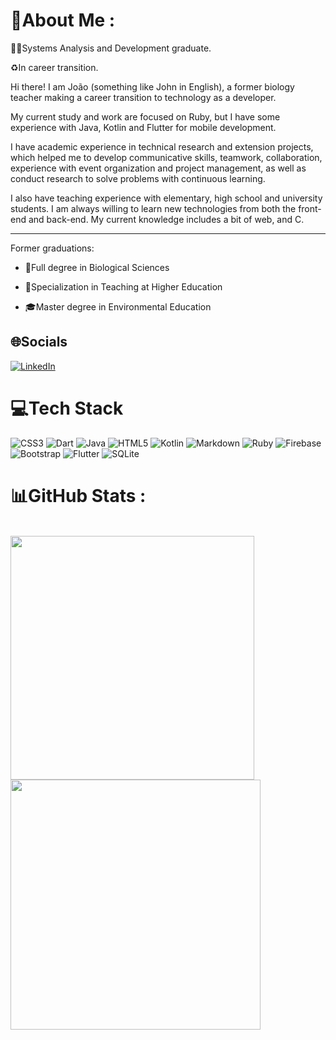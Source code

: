 # 💫About Me :

:man_technologist:Systems Analysis and Development graduate.

:recycle:In career transition.

Hi there! I am João (something like John in English), a former biology teacher making a career transition to technology as a developer.

My current study and work are focused on Ruby, but I have some experience with Java, Kotlin and Flutter for mobile development.

I have academic experience in technical research and extension projects, which helped me to develop communicative skills, teamwork, collaboration, experience with event organization and project management, as well as conduct research to solve problems with continuous learning.

I also have teaching experience with elementary, high school and university students. I am always willing to learn new technologies from both the front-end and back-end. My current knowledge includes a bit of web, and C.

---

Former graduations:

* :leaves:Full degree in Biological Sciences

* :school:Specialization in Teaching at Higher Education

* :mortar_board:Master degree in Environmental Education

## 🌐Socials
[![LinkedIn](https://img.shields.io/badge/LinkedIn-%230077B5.svg?logo=linkedin&logoColor=white)](https://linkedin.com/in/joaoffnogueira) 

# 💻Tech Stack
![CSS3](https://img.shields.io/badge/css3-%231572B6.svg?style=for-the-badge&logo=css3&logoColor=white) ![Dart](https://img.shields.io/badge/dart-%230175C2.svg?style=for-the-badge&logo=dart&logoColor=white) ![Java](https://img.shields.io/badge/java-%23ED8B00.svg?style=for-the-badge&logo=java&logoColor=white) ![HTML5](https://img.shields.io/badge/html5-%23E34F26.svg?style=for-the-badge&logo=html5&logoColor=white) ![Kotlin](https://img.shields.io/badge/kotlin-%230095D5.svg?style=for-the-badge&logo=kotlin&logoColor=white) ![Markdown](https://img.shields.io/badge/markdown-%23000000.svg?style=for-the-badge&logo=markdown&logoColor=white) ![Ruby](https://img.shields.io/badge/ruby-%23CC342D.svg?style=for-the-badge&logo=ruby&logoColor=white) ![Firebase](https://img.shields.io/badge/firebase-%23039BE5.svg?style=for-the-badge&logo=firebase) ![Bootstrap](https://img.shields.io/badge/bootstrap-%23563D7C.svg?style=for-the-badge&logo=bootstrap&logoColor=white) ![Flutter](https://img.shields.io/badge/Flutter-%2302569B.svg?style=for-the-badge&logo=Flutter&logoColor=white) ![SQLite](https://img.shields.io/badge/sqlite-%2307405e.svg?style=for-the-badge&logo=sqlite&logoColor=white)

# 📊GitHub Stats :

<div style="display: inline_block"><br>
    <a href="https://github.com/joaoffnogueira">
    <img width="390px" align="left" src="https://github-readme-stats.vercel.app/api/top-langs/?username=joaoffnogueira&hide=html,scss,javascript&layout=compact&theme=midnight-purple" />
    <img width="400px" align="left" src="https://github-readme-stats.vercel.app/api?username=joaoffnogueira&theme=midnight-purple&show_icons=true"/>
</div> 
